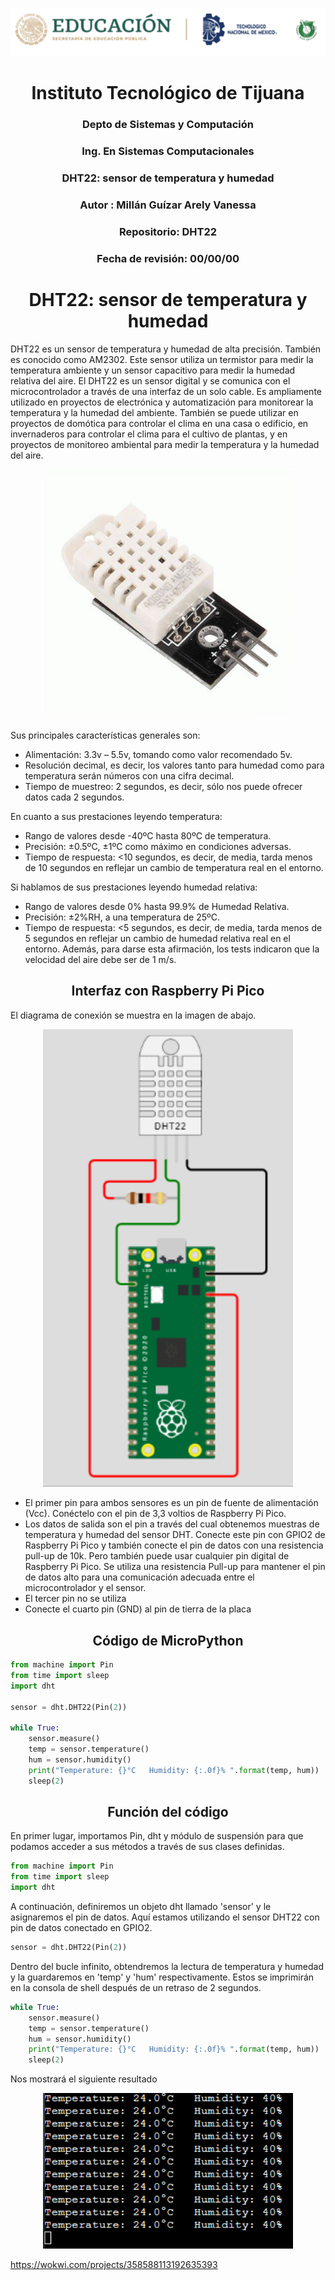 <p align="center">
<img src="Imagenes/logos.PNG">
</p>
<h1 align="center">Instituto Tecnológico de Tijuana</h1>
<h3 align="center">Depto de Sistemas y Computación</h3>
<h3 align="center">Ing. En Sistemas Computacionales</h3>
<h3 align="center">DHT22:  sensor de temperatura y humedad </h3>
<h3 align="center">Autor : Millán Guízar Arely Vanessa</h3>
<h3 align="center">Repositorio: DHT22</h3>
<h3 align="center">Fecha de revisión:   00/00/00</h3>

<h1 align="center">DHT22:  sensor de temperatura y humedad</h1>

DHT22 es un sensor de temperatura y humedad de alta precisión. También es conocido como AM2302. Este sensor utiliza un termistor para medir la temperatura ambiente y un sensor capacitivo para medir la humedad relativa del aire. El DHT22 es un sensor digital y se comunica con el microcontrolador a través de una interfaz de un solo cable. Es ampliamente utilizado en proyectos de electrónica y automatización para monitorear la temperatura y la humedad del ambiente. También se puede utilizar en proyectos de domótica para controlar el clima en una casa o edificio, en invernaderos para controlar el clima para el cultivo de plantas, y en proyectos de monitoreo ambiental para medir la temperatura y la humedad del aire.

<p align="center">
<img width="400" src="Imagenes/DHT22.jpg" alt="DHT22">
</p>

Sus principales características generales son:
- Alimentación: 3.3v – 5.5v, tomando como valor recomendado 5v.
- Resolución decimal, es decir, los valores tanto para  humedad como para temperatura serán números con una cifra decimal.
- Tiempo de muestreo: 2 segundos, es decir, sólo nos puede ofrecer datos cada 2 segundos.

En cuanto a sus prestaciones leyendo temperatura:
- Rango de valores desde -40ºC hasta 80ºC de temperatura.
- Precisión: ±0.5ºC, ±1ºC como máximo en condiciones adversas.
- Tiempo de respuesta: <10 segundos, es decir, de media, tarda menos de 10 segundos en reflejar un cambio de temperatura real en el entorno.

Si hablamos de sus prestaciones leyendo humedad relativa:
- Rango de valores desde 0% hasta 99.9% de Humedad Relativa.
- Precisión: ±2%RH, a una temperatura de 25ºC.
- Tiempo de respuesta: <5 segundos, es decir, de media, tarda menos de 5 segundos en reflejar un cambio de humedad relativa real en el entorno. Además, para darse esta afirmación, los tests indicaron que la velocidad del aire debe ser de 1 m/s.

<h2 align="center">Interfaz con Raspberry Pi Pico</h2>

El diagrama de conexión se muestra en la imagen de abajo.

<p align="center">
<img width="400" src="Imagenes/Raspberry%20pi%20pico.PNG" alt="Raspberry">
</p>

- El primer pin para ambos sensores es un pin de fuente de alimentación (Vcc). Conéctelo con el pin de 3,3 voltios de Raspberry Pi Pico.
- Los datos de salida son el pin a través del cual obtenemos muestras de temperatura y humedad del sensor DHT. Conecte este pin con GPIO2 de Raspberry Pi Pico y también conecte el pin de datos con una resistencia pull-up de 10k. Pero también puede usar cualquier pin digital de Raspberry Pi Pico. Se utiliza una resistencia Pull-up para mantener el pin de datos alto para una comunicación adecuada entre el microcontrolador y el sensor.
- El tercer pin no se utiliza
- Conecte el cuarto pin (GND) al pin de tierra de la placa

<h2 align="center">Código de MicroPython</h2>

```python
from machine import Pin
from time import sleep
import dht
 
sensor = dht.DHT22(Pin(2)) 
 
while True:
    sensor.measure()
    temp = sensor.temperature()
    hum = sensor.humidity()
    print("Temperature: {}°C   Humidity: {:.0f}% ".format(temp, hum))
    sleep(2)
```

<h2 align="center">Función del código</h2>

En primer lugar, importamos Pin, dht y módulo de suspensión para que podamos acceder a sus métodos a través de sus clases definidas.

```python
from machine import Pin
from time import sleep
import dht
```

A continuación, definiremos un objeto dht llamado 'sensor' y le asignaremos el pin de datos. Aquí estamos utilizando el sensor DHT22 con pin de datos conectado en GPIO2.

```python
sensor = dht.DHT22(Pin(2))
```

Dentro del bucle infinito, obtendremos la lectura de temperatura y humedad y la guardaremos en 'temp' y 'hum' respectivamente. Estos se imprimirán en la consola de shell después de un retraso de 2 segundos.

```python
while True:
    sensor.measure()
    temp = sensor.temperature()
    hum = sensor.humidity()
    print("Temperature: {}°C   Humidity: {:.0f}% ".format(temp, hum))
    sleep(2)
 ```
    
Nos mostrará el siguiente resultado
 
<p align="center">
<img width="400" src="Imagenes/Resultado.PNG" alt="Resultado">
</p>

https://wokwi.com/projects/358588113192635393
